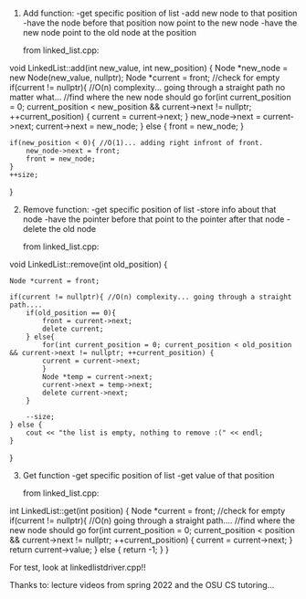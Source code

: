 1) Add function: 
    -get specific position of list
    -add new node to that position
    -have the node before that position now point to the new node
    -have the new node point to the old node at the position

    from linked_list.cpp:

void LinkedList::add(int new_value, int new_position) { 
    Node *new_node = new Node(new_value, nullptr);
    Node *current = front; 
    //check for empty
    if(current != nullptr){ //O(n) complexity... going through a straight path no matter what...
        //find where the new node should go
        for(int current_position = 0; current_position < new_position && current->next != nullptr; ++current_position) {
            current = current->next;
        }
        new_node->next = current->next;
        current->next = new_node;
    } else {
        front = new_node;
    }

    if(new_position < 0){ //O(1)... adding right infront of front.
        new_node->next = front;
        front = new_node;
    }
    ++size;
}

2) Remove function:
    -get specific position of list
    -store info about that node
    -have the pointer before that point to the pointer after that node
    -delete the old node

    from linked_list.cpp:

void LinkedList::remove(int old_position) {

    Node *current = front;
   
    if(current != nullptr){ //O(n) complexity... going through a straight path....
        if(old_position == 0){ 
            front = current->next;
            delete current;
        } else{
            for(int current_position = 0; current_position < old_position && current->next != nullptr; ++current_position) {
            current = current->next;
            }
            Node *temp = current->next;
            current->next = temp->next;
            delete current->next;
        }
        
        --size;
    } else {
        cout << "the list is empty, nothing to remove :(" << endl;
    }
    
}

3) Get function
    -get specific position of list
    -get value of that position

    from linked_list.cpp:

int LinkedList::get(int position) {
    Node *current = front;
    //check for empty
    if(current != nullptr){ //O(n) going through a straight path....
        //find where the new node should go
        for(int current_position = 0; current_position < position && current->next != nullptr; ++current_position) {
            current = current->next;
        }
        return current->value;
    } else {
        return -1;
    }
}

For test, look at linkedlistdriver.cpp!!

Thanks to: lecture videos from spring 2022 and the OSU CS tutoring...
